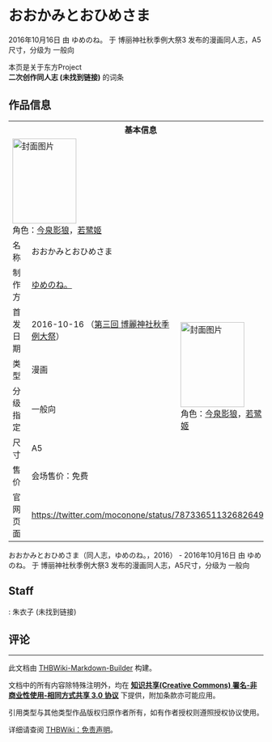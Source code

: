 # おおかみとおひめさま

<!-- source html: G:\repos\THBWiki-Markdown-Builder\THBWikiMarkdown\Temp\main\4\41\ns0%3A%E3%81%8A%E3%81%8A%E3%81%8B%E3%81%BF%E3%81%A8%E3%81%8A%E3%81%B2%E3%82%81%E3%81%95%E3%81%BE.html -->

2016年10月16日 由 ゆめのね。 于 博丽神社秋季例大祭3 发布的漫画同人志，A5尺寸，分级为 一般向

本页是关于东方Project  
 **二次创作同人志 (未找到链接)** 的词条

## 作品信息

<table><tbody><tr><th colspan="3">基本信息</th></tr><tr><td class="cover-artwork-mobile" colspan="2"><a href="./文件-おおかみとおひめさま封面.jpg.md" class="image" title="封面图片"><img alt="封面图片" src="https://upload.thwiki.cc/thumb/5/58/%E3%81%8A%E3%81%8A%E3%81%8B%E3%81%BF%E3%81%A8%E3%81%8A%E3%81%B2%E3%82%81%E3%81%95%E3%81%BE%E5%B0%81%E9%9D%A2.jpg/126px-%E3%81%8A%E3%81%8A%E3%81%8B%E3%81%BF%E3%81%A8%E3%81%8A%E3%81%B2%E3%82%81%E3%81%95%E3%81%BE%E5%B0%81%E9%9D%A2.jpg" decoding="async" loading="lazy" width="126" height="168" srcset="https://upload.thwiki.cc/thumb/5/58/%E3%81%8A%E3%81%8A%E3%81%8B%E3%81%BF%E3%81%A8%E3%81%8A%E3%81%B2%E3%82%81%E3%81%95%E3%81%BE%E5%B0%81%E9%9D%A2.jpg/189px-%E3%81%8A%E3%81%8A%E3%81%8B%E3%81%BF%E3%81%A8%E3%81%8A%E3%81%B2%E3%82%81%E3%81%95%E3%81%BE%E5%B0%81%E9%9D%A2.jpg 1.5x, https://upload.thwiki.cc/thumb/5/58/%E3%81%8A%E3%81%8A%E3%81%8B%E3%81%BF%E3%81%A8%E3%81%8A%E3%81%B2%E3%82%81%E3%81%95%E3%81%BE%E5%B0%81%E9%9D%A2.jpg/252px-%E3%81%8A%E3%81%8A%E3%81%8B%E3%81%BF%E3%81%A8%E3%81%8A%E3%81%B2%E3%82%81%E3%81%95%E3%81%BE%E5%B0%81%E9%9D%A2.jpg 2x" data-file-width="1536" data-file-height="2048"></a><div class="cover-char">角色：<a href="./今泉影狼.md" title="今泉影狼">今泉影狼</a>，<a href="./若鹭姬.md" title="若鹭姬">若鹭姬</a></div></td>
</tr><tr><td class="label">名称</td><td colspan="2"> おおかみとおひめさま </td></tr><tr><td class="label">制作方</td><td><a href="./ゆめのね。.md" title="ゆめのね。">ゆめのね。</a></td><td class="cover-artwork" rowspan="6" style="min-width:168px;"><a href="./文件-おおかみとおひめさま封面.jpg.md" class="image" title="封面图片"><img alt="封面图片" src="https://upload.thwiki.cc/thumb/5/58/%E3%81%8A%E3%81%8A%E3%81%8B%E3%81%BF%E3%81%A8%E3%81%8A%E3%81%B2%E3%82%81%E3%81%95%E3%81%BE%E5%B0%81%E9%9D%A2.jpg/126px-%E3%81%8A%E3%81%8A%E3%81%8B%E3%81%BF%E3%81%A8%E3%81%8A%E3%81%B2%E3%82%81%E3%81%95%E3%81%BE%E5%B0%81%E9%9D%A2.jpg" decoding="async" loading="lazy" width="126" height="168" srcset="https://upload.thwiki.cc/thumb/5/58/%E3%81%8A%E3%81%8A%E3%81%8B%E3%81%BF%E3%81%A8%E3%81%8A%E3%81%B2%E3%82%81%E3%81%95%E3%81%BE%E5%B0%81%E9%9D%A2.jpg/189px-%E3%81%8A%E3%81%8A%E3%81%8B%E3%81%BF%E3%81%A8%E3%81%8A%E3%81%B2%E3%82%81%E3%81%95%E3%81%BE%E5%B0%81%E9%9D%A2.jpg 1.5x, https://upload.thwiki.cc/thumb/5/58/%E3%81%8A%E3%81%8A%E3%81%8B%E3%81%BF%E3%81%A8%E3%81%8A%E3%81%B2%E3%82%81%E3%81%95%E3%81%BE%E5%B0%81%E9%9D%A2.jpg/252px-%E3%81%8A%E3%81%8A%E3%81%8B%E3%81%BF%E3%81%A8%E3%81%8A%E3%81%B2%E3%82%81%E3%81%95%E3%81%BE%E5%B0%81%E9%9D%A2.jpg 2x" data-file-width="1536" data-file-height="2048"></a><div class="cover-char">角色：<a href="./今泉影狼.md" title="今泉影狼">今泉影狼</a>，<a href="./若鹭姬.md" title="若鹭姬">若鹭姬</a></div></td>
</tr><tr><td class="label">首发日期</td><td>2016-10-16&#160;（<a href="/展会作品列表?e=%E5%8D%9A%E4%B8%BD%E7%A5%9E%E7%A4%BE%E7%A7%8B%E5%AD%A3%E4%BE%8B%E5%A4%A7%E7%A5%AD%233">第三回 博麗神社秋季例大祭</a>）</td></tr><tr><td class="label">类型</td><td>漫画</td></tr><tr><td class="label">分级指定</td><td>一般向</td></tr><tr><td class="label">尺寸</td><td>A5</td></tr><tr><td class="label">售价</td><td>会场售价：免费</td></tr>
<tr><td class="label">官网页面</td><td colspan="2"><a rel="nofollow" class="external free" href="https://twitter.com/moconone/status/787336511326826496">https://twitter.com/moconone/status/787336511326826496</a></td></tr></tbody></table>

おおかみとおひめさま（同人志，ゆめのね。，2016） - 2016年10月16日 由 ゆめのね。 于 博丽神社秋季例大祭3 发布的漫画同人志，A5尺寸，分级为 一般向

## Staff
: 朱衣子 (未找到链接)


## 评论




---

此文档由 [THBWiki-Markdown-Builder](https://github.com/Delsin-Yu/THBWiki-Markdown-Builder) 构建。

文档中的所有内容除特殊注明外，均在 [**知识共享(Creative Commons) 署名-非商业性使用-相同方式共享 3.0 协议**](https://creativecommons.org/licenses/by-sa/3.0/deed.zh-hans) 下提供，附加条款亦可能应用。

引用类型与其他类型作品版权归原作者所有，如有作者授权则遵照授权协议使用。

详细请查阅 [THBWiki：免责声明](https://thbwiki.cc/THBWiki:%E5%85%8D%E8%B4%A3%E5%A3%B0%E6%98%8E)。

